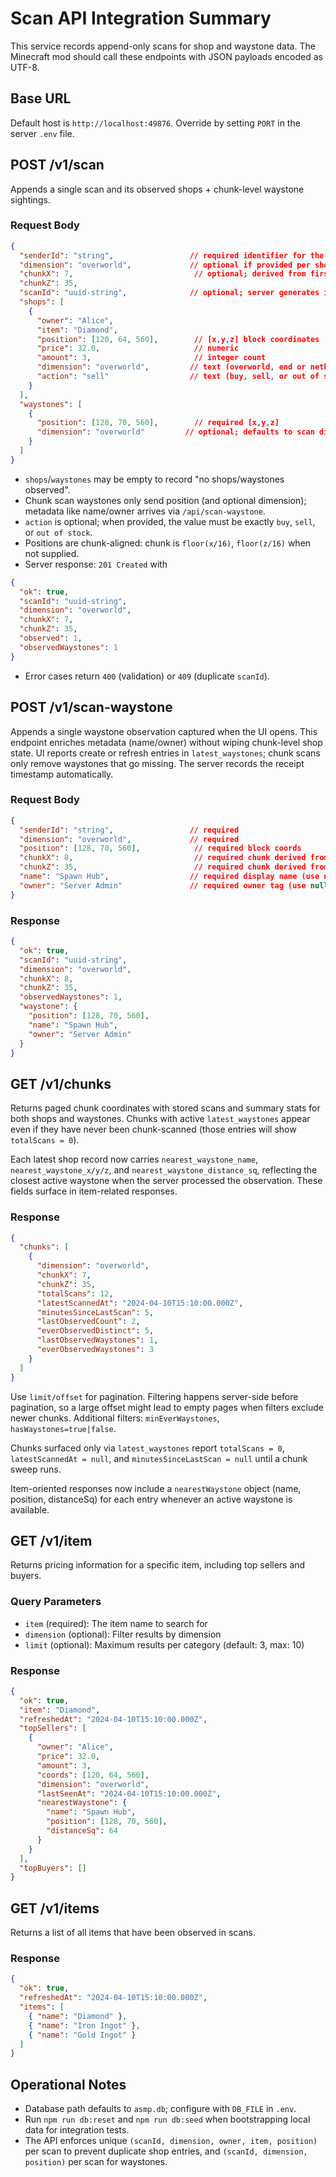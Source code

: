 # Scan API Integration Summary

This service records append-only scans for shop and waystone data. The Minecraft mod should call these endpoints with JSON payloads encoded as UTF-8.

## Base URL
Default host is `http://localhost:49876`. Override by setting `PORT` in the server `.env` file.

## POST /v1/scan
Appends a single scan and its observed shops + chunk-level waystone sightings.

### Request Body
```json
{
  "senderId": "string",                 // required identifier for the scanner agent
  "dimension": "overworld",             // optional if provided per shop
  "chunkX": 7,                           // optional; derived from first shop if omitted
  "chunkZ": 35,
  "scanId": "uuid-string",              // optional; server generates if missing
  "shops": [
    {
      "owner": "Alice",
      "item": "Diamond",
      "position": [120, 64, 560],        // [x,y,z] block coordinates
      "price": 32.0,                     // numeric
      "amount": 3,                       // integer count
      "dimension": "overworld",         // text (overworld, end or nether)
      "action": "sell"                  // text (buy, sell, or out of stock)
    }
  ],
  "waystones": [
    {
      "position": [128, 70, 560],        // required [x,y,z]
      "dimension": "overworld"         // optional; defaults to scan dimension
    }
  ]
}
```

- `shops`/`waystones` may be empty to record "no shops/waystones observed".
- Chunk scan waystones only send position (and optional dimension); metadata like name/owner arrives via `/api/scan-waystone`.
- `action` is optional; when provided, the value must be exactly `buy`, `sell`, or `out of stock`.
- Positions are chunk-aligned: chunk is `floor(x/16)`, `floor(z/16)` when not supplied.
- Server response: `201 Created` with
```json
{
  "ok": true,
  "scanId": "uuid-string",
  "dimension": "overworld",
  "chunkX": 7,
  "chunkZ": 35,
  "observed": 1,
  "observedWaystones": 1
}
```
- Error cases return `400` (validation) or `409` (duplicate `scanId`).

## POST /v1/scan-waystone
Appends a single waystone observation captured when the UI opens. This endpoint enriches metadata (name/owner) without wiping chunk-level shop state. UI reports create or refresh entries in `latest_waystones`; chunk scans only remove waystones that go missing. The server records the receipt timestamp automatically.

### Request Body
```json
{
  "senderId": "string",                 // required
  "dimension": "overworld",             // required
  "position": [128, 70, 560],            // required block coords
  "chunkX": 8,                           // required chunk derived from position
  "chunkZ": 35,                          // required chunk derived from position
  "name": "Spawn Hub",                  // required display name (use null if unknown)
  "owner": "Server Admin"               // required owner tag (use null if unknown)
}
```

### Response
```json
{
  "ok": true,
  "scanId": "uuid-string",
  "dimension": "overworld",
  "chunkX": 8,
  "chunkZ": 35,
  "observedWaystones": 1,
  "waystone": {
    "position": [128, 70, 560],
    "name": "Spawn Hub",
    "owner": "Server Admin"
  }
}
```

## GET /v1/chunks
Returns paged chunk coordinates with stored scans and summary stats for both shops and waystones. Chunks with active `latest_waystones` appear even if they have never been chunk-scanned (those entries will show `totalScans = 0`).

Each latest shop record now carries `nearest_waystone_name`, `nearest_waystone_x/y/z`, and `nearest_waystone_distance_sq`, reflecting the closest active waystone when the server processed the observation. These fields surface in item-related responses.

### Response
```json
{
  "chunks": [
    {
      "dimension": "overworld",
      "chunkX": 7,
      "chunkZ": 35,
      "totalScans": 12,
      "latestScannedAt": "2024-04-10T15:10:00.000Z",
      "minutesSinceLastScan": 5,
      "lastObservedCount": 2,
      "everObservedDistinct": 5,
      "lastObservedWaystones": 1,
      "everObservedWaystones": 3
    }
  ]
}
```

Use `limit/offset` for pagination. Filtering happens server-side before pagination, so a large offset might lead to empty pages when filters exclude newer chunks. Additional filters: `minEverWaystones`, `hasWaystones=true|false`.

Chunks surfaced only via `latest_waystones` report `totalScans = 0`, `latestScannedAt = null`, and `minutesSinceLastScan = null` until a chunk sweep runs.

Item-oriented responses now include a `nearestWaystone` object (name, position, distanceSq) for each entry whenever an active waystone is available.

## GET /v1/item
Returns pricing information for a specific item, including top sellers and buyers.

### Query Parameters
- `item` (required): The item name to search for
- `dimension` (optional): Filter results by dimension
- `limit` (optional): Maximum results per category (default: 3, max: 10)

### Response
```json
{
  "ok": true,
  "item": "Diamond",
  "refreshedAt": "2024-04-10T15:10:00.000Z",
  "topSellers": [
    {
      "owner": "Alice",
      "price": 32.0,
      "amount": 3,
      "coords": [120, 64, 560],
      "dimension": "overworld",
      "lastSeenAt": "2024-04-10T15:10:00.000Z",
      "nearestWaystone": {
        "name": "Spawn Hub",
        "position": [128, 70, 560],
        "distanceSq": 64
      }
    }
  ],
  "topBuyers": []
}
```

## GET /v1/items
Returns a list of all items that have been observed in scans.

### Response
```json
{
  "ok": true,
  "refreshedAt": "2024-04-10T15:10:00.000Z",
  "items": [
    { "name": "Diamond" },
    { "name": "Iron Ingot" },
    { "name": "Gold Ingot" }
  ]
}
```

## Operational Notes
- Database path defaults to `asmp.db`; configure with `DB_FILE` in `.env`.
- Run `npm run db:reset` and `npm run db:seed` when bootstrapping local data for integration tests.
- The API enforces unique `(scanId, dimension, owner, item, position)` per scan to prevent duplicate shop entries, and `(scanId, dimension, position)` per scan for waystones.
